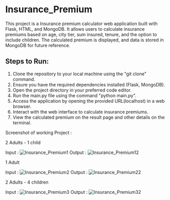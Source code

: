 # Insurance_Premium
This project is a Insurance premium calculator web application built with Flask, HTML, and MongoDB. It allows users to calculate insurance premiums based on age, city tier, sum insured, tenure, and the option to include children. The calculated premium is displayed, and data is stored in MongoDB for future reference.

## Steps to Run:
1. Clone the repository to your local machine using the "git clone" command. 
2. Ensure you have the required dependencies installed (Flask, MongoDB).
3. Open the project directory in your preferred code editor.
4. Run the main.py file using the command "python main.py".
5. Access the application by opening the provided URL(localhost) in a web browser.
6. Interact with the web interface to calculate insurance premiums.
7. View the calculated premium on the result page and other details on the terminal.


Screenshot of working Project : 

2 Adults - 1 child 

Input : ![Insurance_Premium1](https://github.com/Krishankb/Insurance_Premium/assets/30771097/9664b017-936f-4052-b0bd-6cea50814e41)
Output : ![Insurance_Premium12](https://github.com/Krishankb/Insurance_Premium/assets/30771097/328a8d19-56eb-4fb8-afc2-bbcc83226de6)

1 Adult

Input : ![Insurance_Premium2](https://github.com/Krishankb/Insurance_Premium/assets/30771097/922eef81-b572-4981-8fce-edc64c44364d)
Output : ![Insurance_Premium22](https://github.com/Krishankb/Insurance_Premium/assets/30771097/9380fe72-536b-4330-a486-dc3dca0a02c4)

2 Adults - 4 children 

Input : ![Insurance_Premium3](https://github.com/Krishankb/Insurance_Premium/assets/30771097/855bae29-eda5-406e-b2d3-8b933e613714)
Output : ![Insurance_Premium32](https://github.com/Krishankb/Insurance_Premium/assets/30771097/4fa05a6d-7dae-448e-a277-ed06f2147f82)
